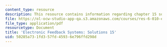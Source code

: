 ```yaml
---
content_type: resource
description: This resource contains information regarding chapter 15 solutions.
file: https://ol-ocw-studio-app-qa.s3.amazonaws.com/courses/res-6-010-electronic-feedback-systems-spring-2013/50285a731fd357fd45936e796ffd298d_MITRES_6-010S13_sol15.pdf
file_type: application/pdf
resourcetype: Document
title: 'Electronic Feedback Systems: Solutions 15'
uid: 50285a73-1fd3-57fd-4593-6e796ffd298d
---
```

